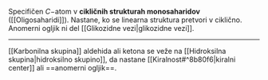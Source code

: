 Specifičen $C-$atom v **cikličnih strukturah monosaharidov** ([[Oligosaharidi]]). 
Nastane, ko se linearna struktura pretvori v ciklično. 
Anomerni ogljik ni del [[Glikozidne vezi|glikozidne vezi]].

---

[[Karbonilna skupina]] aldehida ali ketona se veže na [[Hidroksilna skupina|hidroksilno skupino]], da nastane [[Kiralnost#^8b80f6|kiralni center]] ali ==anomerni ogljik==.